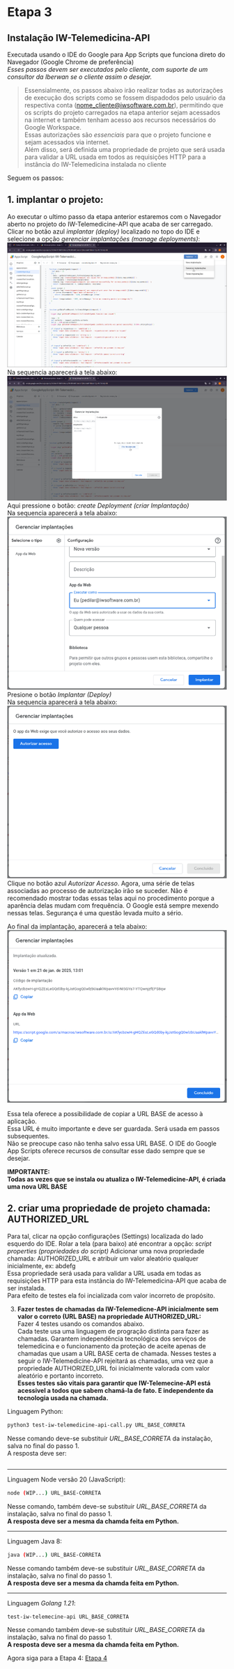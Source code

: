 # Etapa 3  
## Instalação IW-Telemedicina-API
  
Executada usando o IDE do Google para App Scripts que funciona direto do Navegador (Google Chrome de preferência)  
*Esses passos devem ser executados pelo cliente, com suporte de um consultor da Iberwan se o cliente assim o desejar.*
  
>Essensialmente, os passos abaixo irão realizar todas as autorizações de execução dos scripts como se fossem dispadodos pelo usuário da respectiva conta (<nome_cliente@iwsoftware.com.br>),
permitindo que os scripts do projeto carregados na etapa anterior sejam acessados na internet e também tenham acesso aos recursos necessários do Google Workspace.  
Essas autorizações são *essenciais* para que o projeto funcione e sejam acessados via internet.  
Além disso, será definida uma propriedade de projeto que será usada para validar a URL usada em todos as requisições HTTP
para a instância do IW-Telemedicina instalada no cliente  

Seguem os passos:  

## 1. **implantar o projeto:**  
Ao executar o ultimo passo da etapa anterior estaremos com o Navegador aberto no projeto do IW-Telemedicine-API que acaba de ser carregado.  
Clicar no botão azul *implantar (deploy)* localizado no topo do IDE e selecione a opção *gerenciar implantações (manage deployments)*:  
![manage deployments dialog](./Screenshot-gas-gerenciar-implantacao-0.png)  
Na sequencia aparecerá a tela abaixo:  
![manage deployments dialog](./Screenshot-gas-gerenciar-implantacao-1-criar-implantacao.png)  
Aqui pressione o botão: *create Deployment (criar Implantação)*  
Na sequencia aparecerá a tela abaixo:  
![manage deployments dialog](./Screenshot-gas-gerenciar-implantacao-2-implantar.png)  
Presione o botão *Implantar (Deploy)*  
Na sequencia aparecerá a tela abaixo:  
![manage deployments dialog](./Screenshot-gas-gerenciar-implantacao-3-autorizar-acesso.png)  
Clique no botão azul *Autorizar Acesso*.
Agora, uma série de telas associadas ao processo de autorização irão se suceder.
Não é recomendado mostrar todas essas telas aqui no procedimento porque a aparência delas mudam com frequência.
O Google está sempre mexendo nessas telas. Segurança é uma questão levada muito a sério.  

Ao final da implantação, aparecerá a tela abaixo:  
![manage deployments dialog](./Screenshot-gas-gerenciar-implantacao-5-concluido.png)  

Essa tela oferece a possibilidade de copiar a URL BASE de acesso à aplicação.  
Essa URL é muito importante e deve ser guardada. Será usada em passos subsequentes.  
Não se preocupe caso não tenha salvo essa URL BASE. O IDE do Google App Scripts oferece recursos de consultar esse dado sempre que se desejar.   
  
**IMPORTANTE:**   
**Todas as vezes que se instala ou atualiza o IW-Telemedicine-API, é criada uma nova URL BASE**  

## 2. **criar uma propriedade de projeto chamada: AUTHORIZED_URL**  
Para tal, clicar na opção configurações (Settings) localizada do lado esquerdo do IDE.
Rolar a tela (para baixo) até encontrar a opção: *script properties (propriedades do script)*
Adicionar uma nova propriedade chamada: AUTHORIZED_URL e atribuir um valor aleatório qualquer inicialmente, ex: abdefg    
Essa propriedade será usada para validar a URL usada em todas as requisições HTTP para esta instância do IW-Telemedicina-API que acaba de ser instalada.  
Para efeito de testes ela foi incializada com valor incorreto de propósito.

3. **Fazer testes de chamadas da IW-Telemedicne-API inicialmente sem valor o correto (URL BASE) na propriedade AUTHORIZED_URL:**  
Fazer 4 testes usando os comandos abaixo.  
Cada teste usa uma linguagem de progração distinta para fazer as chamadas.
Garantem independência tecnológica dos serviços de telemedicina e o funcionamento da proteção de aceite apenas de chamadas que usam
a URL BASE certa de chamada.
Nesses testes a seguir o IW-Telemedicine-API rejeitará as chamadas, uma vez que a propriedade AUTHORIZED_URL foi inicialmente valorada com valor aleatório e portanto incorreto.  
**Esses testes são vitais para garantir que IW-Telemecine-API está acessivel a todos que sabem chamá-la de fato. E independente da tecnologia usada na chamada.**  
   
Linguagem Python:  
```bash  
python3 test-iw-telemedicine-api-call.py URL_BASE_CORRETA
```  
Nesse comando deve-se substituir *URL_BASE_CORRETA* da instalação, salva no final do passo 1.  
A resposta deve ser:  
```json  

```

---  

Linguagem Node versão 20 (JavaScript):  
```bash  
node (WIP...) URL_BASE-CORRETA
```  
Nesse comando, também deve-se substituir *URL_BASE_CORRETA* da instalação, salva no final do passo 1.  
**A resposta deve ser a mesma da chamda feita em Python.**  

---  

Linguagem Java 8:  
```bash  
java (WIP...) URL_BASE-CORRETA
```  
Nesse comando também deve-se substituir *URL_BASE_CORRETA* da instalação, salva no final do passo 1.    
**A resposta deve ser a mesma da chamda feita em Python.**  

---  

Linguagem *Golang 1.21*:  
```bash  
test-iw-telemecine-api URL_BASE_CORRETA
```  
Nesse comando também deve-se substituir *URL_BASE_CORRETA* da instalação, salva no final do passo 1.  
**A resposta deve ser a mesma da chamda feita em Python.**  


Agora siga para a Etapa 4: [Etapa 4](installing-iw-telemedicine-in-clients-iwcare-config-lang-pt.md)  

